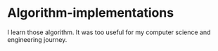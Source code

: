 # Algorithm-implementations
I learn those algorithm. It was too useful for my computer science and engineering journey.
